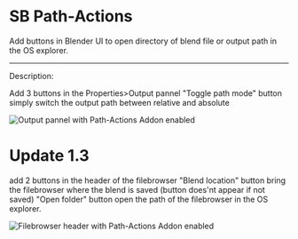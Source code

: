 # SB Path-Actions

Add buttons in Blender UI to open directory of blend file or output path in the OS explorer.

--------

Description:

Add 3 buttons in the Properties>Output pannel
"Toggle path mode" button simply switch the output path between relative and absolute

![Output pannel with Path-Actions Addon enabled](http://www.samuelbernou.fr/imgs/git/Addon_PathAction_screen_output-tab.PNG)

# Update 1.3

add 2 buttons in the header of the filebrowser
"Blend location" button bring the filebrowser where the blend is saved (button does'nt appear if not saved)
"Open folder" button open the path of the filebrowser in the OS explorer.

![Filebrowser header with Path-Actions Addon enabled](http://www.samuelbernou.fr/imgs/git/Addon_PathAction_screen_filebrower-tab.png)


